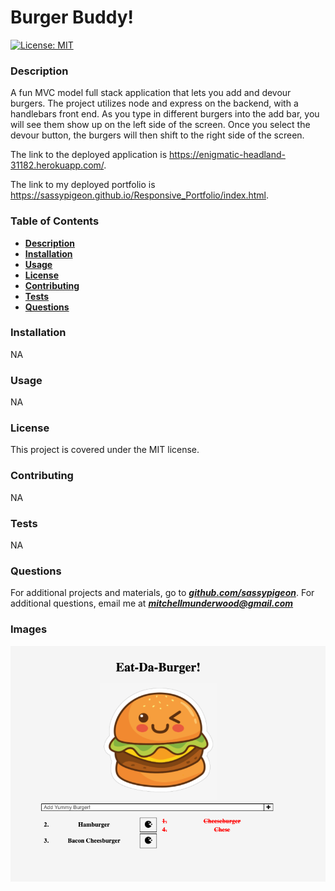 # Burger Buddy!
[![License: MIT](https://img.shields.io/badge/License-MIT-yellow.svg)](https://opensource.org/licenses/MIT) 
### Description 
 A fun MVC model full stack application that lets you add and devour burgers. The project utilizes node and express on the backend, with a handlebars front end. As you type in different burgers into the add bar, you will see them show up on the left side of the screen. Once you select the devour button, the burgers will then shift to the right side of the screen. 

 The link to the deployed application is https://enigmatic-headland-31182.herokuapp.com/.

The link to my deployed portfolio is https://sassypigeon.github.io/Responsive_Portfolio/index.html.

### Table of Contents 
- [**Description**](#Description) 
- [**Installation**](#Installation) 
- [**Usage**](#Usage) 
- [**License**](#License) 
- [**Contributing**](#Contributing) 
- [**Tests**](#Tests) 
- [**Questions**](#Questions)
### Installation 
 NA 
### Usage 
 NA 
### License 
This project is covered under the MIT license. 
### Contributing 
 NA 
### Tests 
 NA 
### Questions 
For additional projects and materials, go to ***[github.com/sassypigeon](https://github.com/sassypigeon)***. 
For additional questions, email me at ***mitchellmunderwood@gmail.com*** 

### Images

![one](./README_SUPPORT/one.png)
